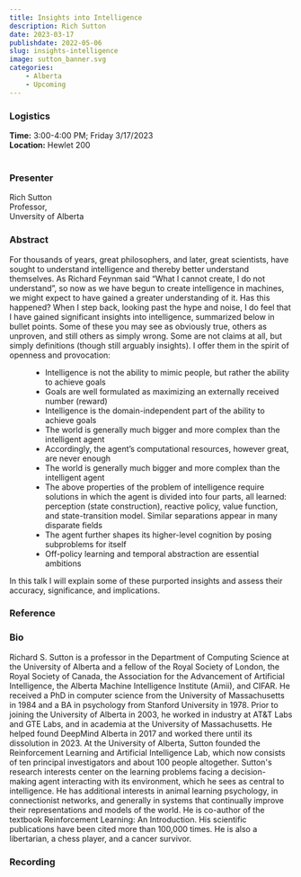 ```yaml
---
title: Insights into Intelligence
description: Rich Sutton
date: 2023-03-17
publishdate: 2022-05-06
slug: insights-intelligence
image: sutton_banner.svg
categories:
    - Alberta
    - Upcoming
---
```


### Logistics
<p>
    <strong> Time:</strong> 3:00-4:00 PM; Friday 3/17/2023<br>
    <strong>Location:</strong> Hewlet 200 <br><br>
</p>

### Presenter
<p>
    Rich Sutton<br>
    Professor,<br>
    Unversity of Alberta<br>
</p>

### Abstract
<p>
    For thousands of years, great philosophers, and later, great scientists, have sought to understand intelligence and thereby better understand themselves. As Richard Feynman said “What I cannot create, I do not understand”, so now as we have begun to create intelligence in machines, we might expect to have gained a greater understanding of it. Has this happened? When I step back, looking past the hype and noise, I do feel that I have gained significant insights into intelligence, summarized below in bullet points. Some of these you may see as obviously true, others as unproven, and still others as simply wrong. Some are not claims at all, but simply definitions (though still arguably insights). I offer them in the spirit of openness and provocation:
    <ul style="margin-left: 40px;">
        <li>Intelligence is not the ability to mimic people, but rather the ability to achieve goals</li>
        <li>Goals are well formulated as maximizing an externally received number (reward)</li>
        <li>Intelligence is the domain-independent part of the ability to achieve goals</li>
        <li>The world is generally much bigger and more complex than the intelligent agent</li>
        <li>Accordingly, the agent’s computational resources, however great, are never enough</li>
        <li>The world is generally much bigger and more complex than the intelligent agent</li>
        <li>The above properties of the problem of intelligence require solutions in which the agent is divided into four parts, all learned: perception (state construction), reactive policy, value function, and state-transition model. Similar separations appear in many disparate fields</li>
        <li>The agent further shapes its higher-level cognition by posing subproblems for itself</li>
        <li>Off-policy learning and temporal abstraction are essential ambitions</li>
    </ul>
    In this talk I will explain some of these purported insights and assess their accuracy, significance, and implications.
</p>

### Reference
<p>
</p>

### Bio
<p>
    Richard S. Sutton is a professor in the Department of Computing Science at the University of Alberta and a fellow of the Royal Society of London, the Royal Society of Canada, the Association for the Advancement of Artificial Intelligence, the Alberta Machine Intelligence Institute (Amii), and CIFAR. He received a PhD in computer science from the University of Massachusetts in 1984 and a BA in psychology from Stanford University in 1978. Prior to joining the University of Alberta in 2003, he worked in industry at AT&T Labs and GTE Labs, and in academia at the University of Massachusetts. He helped found DeepMind Alberta in 2017 and worked there until its dissolution in 2023. At the University of Alberta, Sutton founded the Reinforcement Learning and Artificial Intelligence Lab, which now consists of ten principal investigators and about 100 people altogether.
    Sutton's research interests center on the learning problems facing a decision-making agent interacting with its environment, which he sees as central to intelligence. He has additional interests in animal learning psychology, in connectionist networks, and generally in systems that continually improve their representations and models of the world. He is co-author of the textbook Reinforcement Learning: An Introduction. His scientific publications have been cited more than 100,000 times. He is also a libertarian, a chess player, and a cancer survivor.</a>
</p>

### Recording
<p>
</p>
